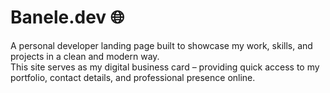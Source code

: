 # Banele.dev 🌐

A personal developer landing page built to showcase my work, skills, and projects in a clean and modern way.  
This site serves as my digital business card – providing quick access to my portfolio, contact details, and professional presence online.
